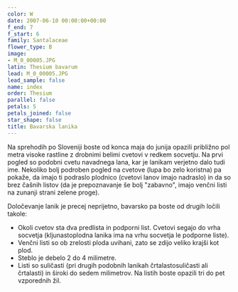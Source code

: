 ```yaml
---
color: W
date: 2007-06-10 00:00:00+00:00
f_end: 7
f_start: 6
family: Santalaceae
flower_type: B
image:
- M_0_00005.JPG
latin: Thesium bavarum
lead: M_0_00005.JPG
lead_sample: false
name: index
order: Thesium
parallel: false
petals: 5
petals_joined: false
star_shape: false
title: Bavarska lanika
---
```

Na sprehodih po Sloveniji boste od konca maja do junija opazili približno pol metra visoke rastline z drobnimi belimi cvetovi v redkem socvetju. Na prvi pogled so podobni cvetu navadnega lana, kar je lanikam verjetno dalo tudi ime. Nekoliko bolj podroben pogled na cvetove (lupa bo zelo koristna) pa pokaže, da imajo ti podraslo plodnico (cvetovi lanov imajo nadraslo) in da so brez čašnih listov (da je prepoznavanje še bolj "zabavno", imajo venčni listi na zunanji strani zelene proge).

Določevanje lanik je precej neprijetno, bavarsko pa boste od drugih ločili takole:

-   Okoli cvetov sta dva predlista in podporni list. Cvetovi segajo do vrha socvetja (kljunastoplodna lanika ima na vrhu socvetja le podporne liste).
-   Venčni listi so ob zrelosti ploda uvihani, zato se zdijo veliko krajši kot plod.
-   Steblo je debelo 2 do 4 milimetre.
-   Listi so suličasti (pri drugih podobnih lanikah črtalastosuličasti ali črtalasti) in široki do sedem milimetrov. Na listih boste opazili tri do pet vzporednih žil.
